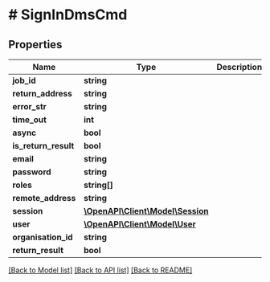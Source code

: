 # # SignInDmsCmd

## Properties

Name | Type | Description | Notes
------------ | ------------- | ------------- | -------------
**job_id** | **string** |  |
**return_address** | **string** |  |
**error_str** | **string** |  |
**time_out** | **int** |  |
**async** | **bool** |  |
**is_return_result** | **bool** |  |
**email** | **string** |  |
**password** | **string** |  |
**roles** | **string[]** |  |
**remote_address** | **string** |  |
**session** | [**\OpenAPI\Client\Model\Session**](Session.md) |  |
**user** | [**\OpenAPI\Client\Model\User**](User.md) |  |
**organisation_id** | **string** |  |
**return_result** | **bool** |  | [optional]

[[Back to Model list]](../../README.md#models) [[Back to API list]](../../README.md#endpoints) [[Back to README]](../../README.md)
